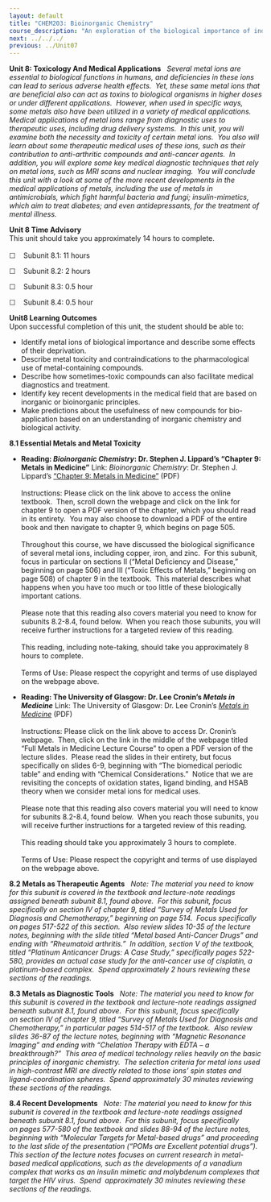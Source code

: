 ```yaml
---
layout: default
title: "CHEM203: Bioinorganic Chemistry"
course_description: "An exploration of the biological importance of inorganic complexes. Topics include biochemistry and transition metal chemistry, characterization methods, metal ion transport and cellular storage, biological electron transfer, the nitrogen cycle, oxygen transport and transfer, oxygen processing, and enzymes and proteins."
next: ../../../
previous: ../Unit07
---
```

**Unit 8: Toxicology And Medical Applications** <span id="8"></span> 
*Several metal ions are essential to biological functions in humans, and
deficiencies in these ions can lead to serious adverse health effects. 
Yet, these same metal ions that are beneficial also can act as toxins to
biological organisms in higher doses or under different applications. 
However, when used in specific ways, some metals also have been utilized
in a variety of medical applications.  Medical applications of metal
ions range from diagnostic uses to therapeutic uses, including drug
delivery systems.  In this unit, you will examine both the necessity and
toxicity of certain metal ions.  You also will learn about some
therapeutic medical uses of these ions, such as their contribution to
anti-arthritic compounds and anti-cancer agents.  In addition, you will
explore some key medical diagnostic techniques that rely on metal ions,
such as MRI scans and nuclear imaging.  You will conclude this unit with
a look at some of the more recent developments in the medical
applications of metals, including the use of metals in antimicrobials,
which fight harmful bacteria and fungi; insulin-mimetics, which aim to
treat diabetes; and even antidepressants, for the treatment of mental
illness.*

**Unit 8 Time Advisory**  
This unit should take you approximately 14 hours to complete.  
    
 ☐    Subunit 8.1: 11 hours         
  
 ☐    Subunit 8.2: 2 hours  
  
 ☐    Subunit 8.3: 0.5 hour  
  
 ☐    Subunit 8.4: 0.5 hour

**Unit8 Learning Outcomes**  
Upon successful completion of this unit, the student should be able
to:  
-   Identify metal ions of biological importance and describe some
    effects of their deprivation.
-   Describe metal toxicity and contraindications to the pharmacological
    use of metal-containing compounds.
-   Describe how sometimes-toxic compounds can also facilitate medical
    diagnostics and treatment. 
-   Identify key recent developments in the medical field that are based
    on inorganic or bioinorganic principles.
-   Make predictions about the usefulness of new compounds for
    bio-application based on an understanding of inorganic chemistry and
    biological activity.   

**8.1 Essential Metals and Metal Toxicity** <span id="8.1"></span> 
-   **Reading: *Bioinorganic Chemistry*: Dr. Stephen J. Lippard’s
    “Chapter 9: Metals in Medicine”**
    Link: *Bioinorganic Chemistry*: Dr. Stephen J. Lippard’s [“Chapter
    9: Metals in
    Medicine”](http://resolver.caltech.edu/CaltechBOOK:1994.002) (PDF)  
        
     Instructions: Please click on the link above to access the online
    textbook.  Then, scroll down the webpage and click on the link for
    chapter 9 to open a PDF version of the chapter, which you should
    read in its entirety.  You may also choose to download a PDF of the
    entire book and then navigate to chapter 9, which begins on page
    505.   
        
     Throughout this course, we have discussed the biological
    significance of several metal ions, including copper, iron, and
    zinc.  For this subunit, focus in particular on sections II (“Metal
    Deficiency and Disease,” beginning on page 506) and III (“Toxic
    Effects of Metals,” beginning on page 508) of chapter 9 in the
    textbook.  This material describes what happens when you have too
    much or too little of these biologically important cations.  
        
     Please note that this reading also covers material you need to know
    for subunits 8.2-8.4, found below.  When you reach those subunits,
    you will receive further instructions for a targeted review of this
    reading.  
        
     This reading, including note-taking, should take you approximately
    8 hours to complete.  
        
     Terms of Use: Please respect the copyright and terms of use
    displayed on the webpage above.

-   **Reading: The University of Glasgow: Dr. Lee Cronin’s *Metals in
    Medicine***
    Link: The University of Glasgow: Dr. Lee Cronin’s [*Metals in
    Medicine*](http://www.chem.gla.ac.uk/cronin/files/lectures/MIM/Metals%20in%20Medicine%20-%20Full.pdf)
    (PDF)  
        
     Instructions: Please click on the link above to access Dr. Cronin’s
    webpage.  Then, click on the link in the middle of the webpage
    titled “Full Metals in Medicine Lecture Course” to open a PDF
    version of the lecture slides.  Please read the slides in their
    entirety, but focus specifically on slides 6-9, beginning with “The
    biomedical periodic table” and ending with “Chemical
    Considerations.”  Notice that we are revisiting the concepts of
    oxidation states, ligand binding, and HSAB theory when we consider
    metal ions for medical uses.    
        
     Please note that this reading also covers material you will need to
    know for subunits 8.2-8.4, found below.  When you reach those
    subunits, you will receive further instructions for a targeted
    review of this reading.  
        
     This reading should take you approximately 3 hours to complete.  
        
     Terms of Use: Please respect the copyright and terms of use
    displayed on the webpage above.

**8.2 Metals as Therapeutic Agents** <span id="8.2"></span> 
*Note: The material you need to know for this subunit is covered in the
textbook and lecture-note readings assigned beneath subunit 8.1, found
above.  For this subunit, focus specifically on section IV of chapter 9,
titled “Survey of Metals Used for Diagnosis and Chemotherapy,” beginning
on page 514.  Focus specifically on pages 517-522 of this section.  Also
review slides 10-35 of the lecture notes, beginning with the slide
titled “Metal based Anti-Cancer Drugs” and ending with “Rheumatoid
arthritis.”  In addition, section V of the textbook, titled “Platinum
Anticancer Drugs: A Case Study,” specifically pages 522-580, provides an
actual case study for the anti-cancer use of cisplatin, a platinum-based
complex.  Spend approximately 2 hours reviewing these sections of the
readings.*

**8.3 Metals as Diagnostic Tools** <span id="8.3"></span> 
*Note: The material you need to know for this subunit is covered in the
textbook and lecture-note* *readings assigned beneath subunit 8.1, found
above.  For this subunit, focus specifically on* *section IV of chapter
9, titled “Survey of Metals Used for Diagnosis and Chemotherapy,” in
particular pages 514-517 of the textbook.  Also review slides 36-87 of
the lecture notes, beginning with “Magnetic Resonance Imaging” and
ending with “Chelation Therapy with EDTA – a breakthrough?”  This area
of medical technology relies heavily on the basic principles of
inorganic chemistry.  The selection criteria for metal ions used in
high-contrast MRI are directly related to those ions’ spin states and
ligand-coordination spheres.  Spend approximately 30 minutes reviewing
these sections of the readings.*

**8.4 Recent Developments** <span id="8.4"></span> 
*Note: The material you need to know for this subunit is covered in the
textbook and lecture-note* *readings assigned beneath subunit 8.1, found
above.  For this subunit, focus specifically on* *pages 577-580 of the
textbook and slides 88-94 of the lecture notes, beginning with
“Molecular* *Targets for Metal-based drugs” and proceeding to the last
slide of the presentation (“POMs are* *Excellent potential drugs”). 
This section of the lecture notes focuses on current research
in* *metal-based medical applications, such as the developments of a
vanadium complex that works* *as an insulin mimetic and molybdenum
complexes that target the HIV virus.  Spend*  *approximately 30 minutes
reviewing these sections of the readings.*


